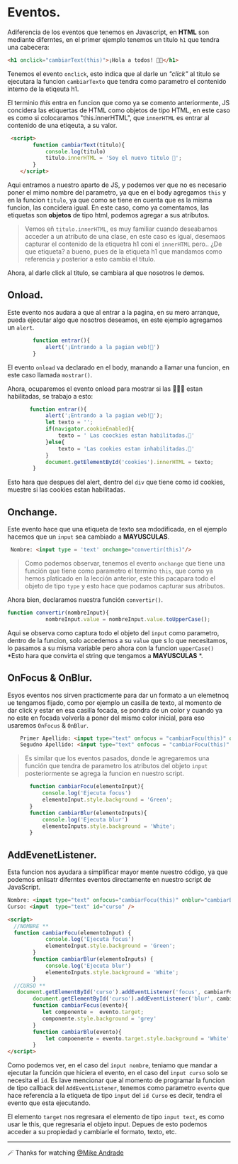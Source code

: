 # Eventos.

Adiferencia de los eventos que tenemos en Javascript, en **HTML** son mediante diferntes, en el primer ejemplo tenemos un titulo `h1` que tendra una cabecera:

````html
<h1 onclick="cambiarText(this)">¡Hola a todos! 🙂✨</h1>
````

Tenemos el evento `onclick`, esto indica que al darle un _"click"_ al titulo se ejecutara la funcion `cambiarTexto` que tendra como parametro el contenido interno de la etiqeuta h1.

El terminio _this_ entra en funcion que como ya se comento anteriormente, JS concidera las etiquertas de HTML como objetos de tipo HTML, en este caso es como si colocaramos "this.innerHTML", que `innerHTML` es entrar al contenido de una etiqeuta, a su valor.

````html
 <script>
        function cambiarText(titulo){
            console.log(titulo)
            titulo.innerHTML = 'Soy el nuevo titulo 🚀';
        }
    </script>
````

Aqui entramos a nuestro aparto de JS, y podemos ver que no es necesario poner el mimo nombre del parametro, ya que en el body agregamos `this` y en la funcion `titulo`, ya que como se tiene en cuenta que es la misma funcion, las concidera igual.
En este caso, como ya comentamos, las etiquetas son **objetos** de tipo html, podemos agregar a sus atributos.

>Vemos eñ `titulo.innerHTML`, es muy familiar cuando deseabamos acceder a un atributo de una clase, en este caso es igual, desemaos capturar el contenido de la etiquetra h1 coni el `innerHTML` pero.. ¿De que etiqueta? a bueno, pues de la etiqueta h1 que mandamos como referencia y posterior a esto cambia el titulo.

Ahora, al darle click al titulo, se cambiara al que nosotros le demos.

## Onload.
Este evento nos audara a que al entrar a la pagina, en su mero arranque, pueda ejecutar algo que nosotros deseamos, en este ejemplo agregamos un `alert`.

````javascript
        function entrar(){
            alert('¡Entrando a la pagian web!🚀')
        }
````
El evento `onload` va declarado en el body, manando a llamar una funcion, en este caso llamada `mostrar()`.

Ahora, ocuparemos el evento onload para mostrar si las 🍪🍪🍪 estan habilitadas, se trabajo a esto:
````javascript
       function entrar(){
            alert('¡Entrando a la pagian web!🚀');
            let texto = '';
            if(navigator.cookieEnabled){
                texto = ' Las coockies estan habilitadas.🍪'
            }else{
                texto = 'Las cookies estan inhabilitadas.🍪'
            }
            document.getElementById('cookies').innerHTML = texto;
        }
````
Esto hara que despues del alert, dentro del `div` que tiene como id cookies, muestre si las cookies estan habilitadas.

## Onchange.
Este evento hace que una etiqueta de texto sea mdodificada, en el ejemplo hacemos que un `input` sea cambiado a **MAYUSCULAS**.

````html
 Nombre: <input type = 'text' onchange="convertir(this)"/>
````
> Como podemos observar, tenemos el evento `onchange` que tiene una función que tiene como parametro el termino `this`, que como ya hemos platicado en la lección anterior, este this pacapara todo el objeto de tipo `type` y esto hace que podamos capturar sus atributos.

Ahora bien, declaramos nuestra función `convertir()`.

````javascript
function convertir(nombreInput){
            nombreInput.value = nombreInput.value.toUpperCase();
````
Aqui se observa como captura todo el objeto del `input` como parametro, dentro de la funcion, solo accedemos a su `value` que s lo que necesitamos, lo pasamos a su misma variable pero ahora con la funcion `upperCase()` *Esto hara que convirta el string que tengamos a **MAYUSCULAS** *.
## OnFocus & OnBlur.

Esyos eventos nos sirven practicmente para dar un formato a un elemetnoq ue tengamos fijado, como por ejemplo un casilla de texto, al momento de dar click y estar en esa casilla focada, se pondra de un color y cuando ya no este en focada volverla a poner del mismo color inicial, para eso usaremos `OnFocus` & `OnBlur`.

````html
    Primer Apellido: <input type="text" onfocus = "cambiarFocu(this)" onblur = "cambiarBlur(this)"/>
    Segudno Apellido: <input type="text" onfocus = "cambiarFocu(this)" onblur = "cambiarBlur(this)"/>
````
> Es similar que los eventos pasados, donde le agregaremos una función que tendra de parametro los atributos del objeto `input` posteriormente se agrega la funcion en nuestro script.

 ````javascript
        function cambiarFocu(elementoInput){
            console.log('Ejecuta focus')
            elementoInput.style.background = 'Green';
        }
        function cambiarBlur(elementoInputs){
            console.log('Ejecuta blur')
            elementoInputs.style.background = 'White';
        }
````

## AddEvenetListener.
Esta funcion nos ayudara a simplificar mayor mente nuestro código, ya que podemos enlisatr diferntes eventos directamente en nuestro script de JavaScript.

````html
Nombre: <input type="text" onfocus="cambiarFocu(this)" onblur="cambiarBlur(this)" />
Curso: <input  type="text" id="curso" />

<script>
  //NOMBRE **
  function cambiarFocu(elementoInput) {
            console.log('Ejecuta focus')
            elementoInput.style.background = 'Green';
        }
        function cambiarBlur(elementoInputs) {
            console.log('Ejecuta blur')
            elementoInputs.style.background = 'White';
        }
  //CURSO **
   document.getElementById('curso').addEventListener('focus', cambiarFocus);
        document.getElementById('curso').addEventListener('blur', cambiarBlu);
        function cambiarFocus(evento){
           let componente =  evento.target;
           componente.style.background = 'grey'
        }
        function cambiarBlu(evento){
            let compoenente = evento.target.style.background = 'White'
        }
</script>
````
Como podemos ver, en el caso del `input nombre`, teniamo que mandar a ejecutar la función que hiciera el evento, en el caso del `input curso` solo se necesita el `id`.
Es lave mencionar que al momento de programar la funcion de tipo callback del `AddEventListener`, tenemos como parametro `evento` que hace referencia a la etiqueta de tipo `input` del `id Curso` es decir, tendra el evento que esta ejecutando.

El elemento `target` nos regresara el elemento de tipo `input text`, es como usar le this, que regresaria el objeto input.
Depues de esto podemos acceder a su propiedad y cambiarle el formato, texto, etc.

---

🪄 Thanks for watching [@Mike Andrade](https://github.com/Mike-std-cpu)